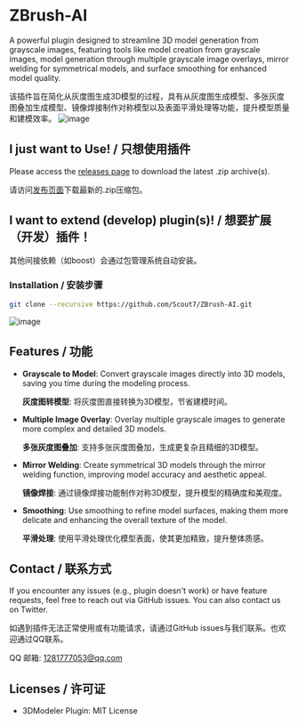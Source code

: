 # ZBrush-AI
A powerful plugin designed to streamline 3D model generation from grayscale images, featuring tools like model creation from grayscale images, model generation through multiple grayscale image overlays, mirror welding for symmetrical models, and surface smoothing for enhanced model quality.

该插件旨在简化从灰度图生成3D模型的过程，具有从灰度图生成模型、多张灰度图叠加生成模型、镜像焊接制作对称模型以及表面平滑处理等功能，提升模型质量和建模效率。
![image](https://github.com/user-attachments/assets/67e63594-62f2-4dfd-9817-b120e57f9ba3)

## I just want to Use! / 只想使用插件

Please access the [releases page](https://github.com/Scout7/ZBrush-AI/releases) to download the latest .zip archive(s).

请访问[发布页面](https://github.com/Scout7/ZBrush-AI/releases)下载最新的.zip压缩包。

## I want to extend (develop) plugin(s)! / 想要扩展（开发）插件！


其他间接依赖（如boost）会通过包管理系统自动安装。

### Installation / 安装步骤

```bash
git clone --recursive https://github.com/Scout7/ZBrush-AI.git
```

![image](https://github.com/user-attachments/assets/83516824-5543-40f2-802e-3c3cc9b2772e)

## Features / 功能

- **Grayscale to Model**: Convert grayscale images directly into 3D models, saving you time during the modeling process.
  
  **灰度图转模型**: 将灰度图直接转换为3D模型，节省建模时间。
  
- **Multiple Image Overlay**: Overlay multiple grayscale images to generate more complex and detailed 3D models.

  **多张灰度图叠加**: 支持多张灰度图叠加，生成更复杂且精细的3D模型。

- **Mirror Welding**: Create symmetrical 3D models through the mirror welding function, improving model accuracy and aesthetic appeal.

  **镜像焊接**: 通过镜像焊接功能制作对称3D模型，提升模型的精确度和美观度。

- **Smoothing**: Use smoothing to refine model surfaces, making them more delicate and enhancing the overall texture of the model.

  **平滑处理**: 使用平滑处理优化模型表面，使其更加精致，提升整体质感。

## Contact / 联系方式

If you encounter any issues (e.g., plugin doesn't work) or have feature requests, feel free to reach out via GitHub issues. You can also contact us on Twitter.

如遇到插件无法正常使用或有功能请求，请通过GitHub issues与我们联系。也欢迎通过QQ联系。

QQ 邮箱: [1281777053@qq.com](https://[1281777053@qq.com)

## Licenses / 许可证

- 3DModeler Plugin: MIT License
